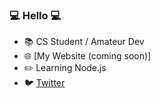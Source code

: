 ### :computer: Hello :computer:


- :books: CS Student / Amateur Dev
- :globe_with_meridians: [My Website (coming soon)]
- :pencil2: Learning Node.js
- :bird: [Twitter](http://twitter.com/botprotection)
